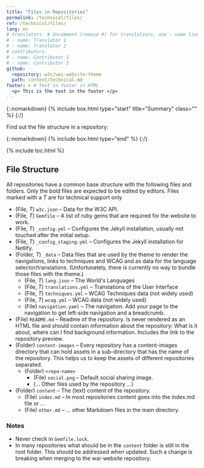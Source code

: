 ```yaml
---
title: "Files in Repositories"
permalink: /technical/files/
ref: /technical/files/
lang: en
# translators: # Uncomment (remove #) for translations, one - name line per translator.
# - name: Translator 1
# - name: Translator 2
# contributors:
# - name: Contributor 1
# - name: Contributor 2
github:
  repository: w3c/wai-website-theme
  path: content/technical.md
footer: > # Text in footer in HTML
  <p> This is the text in the footer </p>
---
```


{::nomarkdown}
{% include box.html type="start" title="Summary" class="" %}
{:/}

Find out the file structure in a repository:

{::nomarkdown}
{% include box.html type="end" %}
{:/}

{% include toc.html %}


## File Structure

All repositories have a common base structure with the following files
and folders. Only the bold files are expected to be edited by editors.
Files marked with a _T_ are for technical support only

-   (File, _T_) `w3c.json` – Data for the W3C API.
-   (File, _T_) `Gemfile` – A list of ruby gems that are required for the website to work.
-   (File, _T_) `_config.yml` – Configures the Jekyll installation, usually not touched after the initial setup.
-   (File, _T_) `_config_staging.yml` – Configures the Jekyll installation for Netlify.
-   (Folder, _T_) `_data` – Data files that are used by the theme to render the
    navigations, links to techniques and WCAG and as data for the
    language selector/translations. (Unfortunately, there is currently
    no way to bundle those files with the theme.)
    -   (File, _T_) `lang.json` – The World's Languages
    -   (File, _T_) `translations.yml` – Translations of the User Interface
    -   (File, _T_) `techniques.yml` – WCAG Techniques data (not widely used)
    -   (File, _T_) `wcag.yml` – WCAG data (not widely used)
    -   (File) `navigation.yaml` – The navigation. Add your page to the navigation to get left-side navigation and a breadcrumb.
-   (File) `README.md` – Readme of the repository. Is never rendered as an HTML file and should contain information about the repository: What is it about, where can I find background information. Includes the link to the repository preview.
-   (Folder) `content-images` – Every repository has a content-images directory that can hold assets in a sub-directory that has the name of the repository. This helps us to keep the assets of different repositories separated.
    -  (Folder) `<repo-name>`
       +  (File) `social.png` – Default social sharing image.
       +  (… Other files used by the repository …)
- (Folder) `content` – The (text) content of the repository.
  - (File) `index.md` – In most repositories content goes into the index.md file or …
  - (File) `other.md` – … other Markdown files in the main directory.


### Notes

- Never check in `Gemfile.lock`.
- In many repositories what should be in the `content` folder is still in the root folder. This should be addressed when updated. Such a change is breaking when merging to the wai-website repository.
